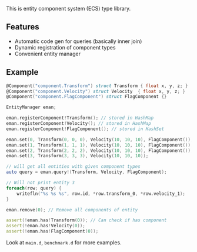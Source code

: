 This is entity component system (ECS) type library.

## Features

- Automatic code gen for queries (basically inner join)
- Dynamic registration of component types
- Convenient entity manager

## Example

```D
@Component("component.Transform") struct Transform { float x, y, z; }
@Component("component.Velocity") struct Velocity  { float x, y, z; }
@Component("component.FlagComponent") struct FlagComponent {}

EntityManager eman;

eman.registerComponent!Transform(); // stored in HashMap
eman.registerComponent!Velocity(); // stored in HashMap
eman.registerComponent!FlagComponent(); // stored in HashSet

eman.set(0, Transform(0, 0, 0), Velocity(10, 10, 10), FlagComponent());
eman.set(1, Transform(1, 1, 1), Velocity(10, 10, 10), FlagComponent());
eman.set(2, Transform(2, 2, 2), Velocity(10, 10, 10), FlagComponent());
eman.set(3, Transform(3, 3, 3), Velocity(10, 10, 10));

// will get all entities with given component types
auto query = eman.query!(Transform, Velocity, FlagComponent);

// Will not print entity 3
foreach(row; query) {
	writefln("%s %s %s", row.id, *row.transform_0, *row.velocity_1);
}

eman.remove(0); // Remove all components of entity

assert(!eman.has!Transform(0)); // Can check if has component
assert(!eman.has!Velocity(0));
assert(!eman.has!FlagComponent(0));
```

Look at `main.d`, `benchmark.d` for more examples.
